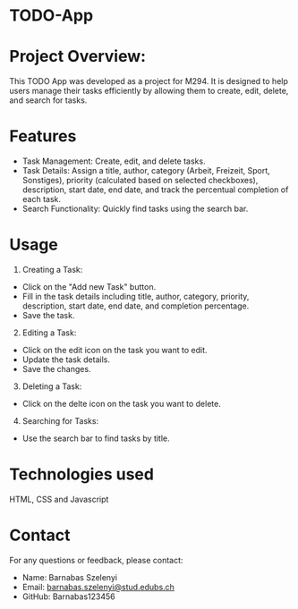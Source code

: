 # TODO-App
 
# Project Overview:
This TODO App was developed as a project for M294. It is designed to help users manage their tasks efficiently by allowing them to create, edit, delete, and search for tasks.

# Features
* Task Management: Create, edit, and delete tasks.
* Task Details: Assign a title, author, category (Arbeit, Freizeit, Sport, Sonstiges), priority (calculated based on selected checkboxes), description, start date, end date, and track the percentual completion of each task.
* Search Functionality: Quickly find tasks using the search bar.

# Usage
1. Creating a Task:
* Click on the "Add new Task" button.
* Fill in the task details including title, author, category, priority, description, start date, end date, and completion percentage.
* Save the task.

2. Editing a Task:
* Click on the edit icon on the task you want to edit.
* Update the task details.
* Save the changes.

3. Deleting a Task:
* Click on the delte icon on the task you want to delete.

4. Searching for Tasks:
* Use the search bar to find tasks by title.

# Technologies used
HTML, CSS and Javascript

# Contact
For any questions or feedback, please contact:
* Name: Barnabas Szelenyi
* Email: barnabas.szelenyi@stud.edubs.ch
* GitHub: Barnabas123456
